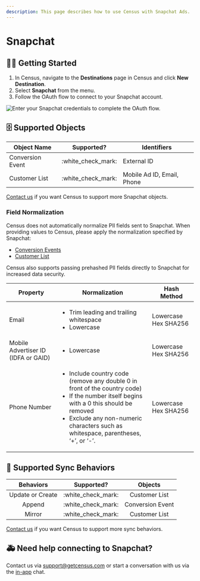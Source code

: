 ```yaml
---
description: This page describes how to use Census with Snapchat Ads.
---
```


# Snapchat

## ​🏃‍♀️ Getting Started

1. In Census, navigate to the **Destinations** page in Census and click **New Destination**.
2. Select **Snapchat** from the menu.
3. Follow the OAuth flow to connect to your Snapchat account.

![Enter your Snapchat credentials to complete the OAuth flow.](<../.gitbook/assets/Screen Shot 2022-04-25 at 4.23.34 PM.png>)

## 🗄 Supported Objects

| Object Name      |      Supported?      | Identifiers                |
| ---------------- | :------------------: | -------------------------- |
| Conversion Event | :white\_check\_mark: | External ID                |
| Customer List    | :white\_check\_mark: | Mobile Ad ID, Email, Phone |

[Contact us](mailto:support@getcensus.com) if you want Census to support more Snapchat objects.

### Field Normalization

Census does not automatically normalize PII fields sent to Snapchat. When providing values to Census, please apply the normalization specified by Snapchat:

* [Conversion Events](https://marketingapi.snapchat.com/docs/conversion.html#data-hygiene)
* [Customer List](https://marketingapi.snapchat.com/docs/#customer-lists)

Census also supports passing prehashed PII fields directly to Snapchat for increased data security.&#x20;

| Property                            | Normalization                                                                                                                                                                                                                                          | Hash Method          |
| ----------------------------------- | ------------------------------------------------------------------------------------------------------------------------------------------------------------------------------------------------------------------------------------------------------ | -------------------- |
| Email                               | <ul><li>Trim leading and trailing whitespace</li><li>Lowercase</li></ul>                                                                                                                                                                               | Lowercase Hex SHA256 |
| Mobile Advertiser ID (IDFA or GAID) | <ul><li>Lowercase</li></ul>                                                                                                                                                                                                                            | Lowercase Hex SHA256 |
| Phone Number                        | <ul><li>Include country code (remove any double 0 in front of the country code)</li><li>If the number itself begins with a 0 this should be removed</li><li>Exclude any non-numeric characters such as whitespace, parentheses, ‘+’, or ‘-’.</li></ul> | Lowercase Hex SHA256 |

## 🔄 Supported Sync Behaviors

|     Behaviors    |      Supported?      |      Objects     |
| :--------------: | :------------------: | :--------------: |
| Update or Create | :white\_check\_mark: |   Customer List  |
|      Append      | :white\_check\_mark: | Conversion Event |
|      Mirror      | :white\_check\_mark: |   Customer List  |

[Contact us](mailto:support@getcensus.com) if you want Census to support more sync behaviors.

## 🚑 Need help connecting to Snapchat?

Contact us via support@getcensus.com or start a conversation with us via the [in-app](https://app.getcensus.com/) chat.
